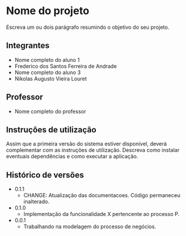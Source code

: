 # Nome do projeto

Escreva um ou dois  parágrafo resumindo o objetivo do seu projeto.

## Integrantes

* Nome completo do aluno 1
* Frederico dos Santos Ferreira de Andrade
* Nome completo do aluno 3
* Nikolas Augusto Vieira Louret

## Professor

* Nome completo do professor

## Instruções de utilização

Assim que a primeira versão do sistema estiver disponível, deverá complementar com as instruções de utilização. Descreva como instalar eventuais dependências e como executar a aplicação.

## Histórico de versões

* 0.1.1
    * CHANGE: Atualização das documentacoes. Código permaneceu inalterado.
* 0.1.0
    * Implementação da funcionalidade X pertencente ao processo P.
* 0.0.1
    * Trabalhando na modelagem do processo de negócios.

